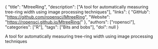 {
  "title": "MtreeRing",
  "description": ["A tool for automatically measuring tree-ring width using image processing techniques"],
  "links": {
    "GitHub": "https://github.com/ropensci/MtreeRing",
    "Website": "https://ropensci.github.io/MtreeRing/"
  },
  "authors": ["ropensci"],
  "categories": ["R"],
  "tags": ["Bits and bobs"],
  "doi": null
}

<!-- Generated by csv2md.R – do not edit by hand -->

A tool for automatically measuring tree-ring width using image processing techniques